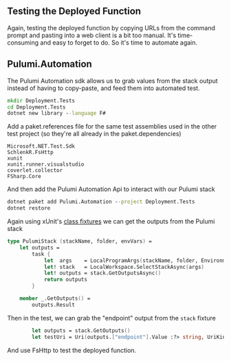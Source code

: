 ## Testing the Deployed Function
Again, testing the deployed function by copying URLs from the command prompt and pasting into a web client is a bit too manual.
It's time-consuming and easy to forget to do. So it's time to automate again.
## Pulumi.Automation
The Pulumi Automation sdk allows us to grab values from the stack output instead of having to copy-paste, and feed them into automated test.

```cmd
mkdir Deployment.Tests
cd Deployment.Tests
dotnet new library --language F#
```
Add a paket.references file for the same test assemblies used in the other test project (so they're all already in the paket.dependencies)
```
Microsoft.NET.Test.Sdk
SchlenkR.FsHttp
xunit
xunit.runner.visualstudio
coverlet.collector
FSharp.Core
```
And then add the Pulumi Automation Api to interact with our Pulumi stack
```cmd
dotnet paket add Pulumi.Automation --project Deployment.Tests
dotnet restore
```
Again using xUnit's [class fixtures](https://xunit.net/docs/shared-context#class-fixture) we can get the outputs from the Pulumi stack
```fsharp
type PulumiStack (stackName, folder, envVars) =
    let outputs =
        task {
            let  args    = LocalProgramArgs(stackName, folder, EnvironmentVariables = envVars)
            let! stack   = LocalWorkspace.SelectStackAsync(args)
            let! outputs = stack.GetOutputsAsync()
            return outputs
        }

    member _.GetOutputs() =
        outputs.Result
```
Then in the test, we can grab the "endpoint" output from the `stack` fixture
```fsharp
        let outputs = stack.GetOutputs()
        let testUri = Uri(outputs.["endpoint"].Value :?> string, UriKind.Absolute)
```
And use FsHttp to test the deployed function.